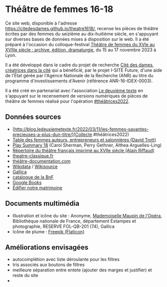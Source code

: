 # Théâtre de femmes 16-18
Ce site web, disponible à l'adresse https://citedesdames.github.io/theatre1618/, recense les pièces de théâtre écrites par des femmes du seizième au dix-huitième siècle, en s'appuyant sur diverses bases de données mises à disposition sur le web. Il a été préparé à l'occasion du colloque-festival [Théâtre de femmes du XVIe au XVIIIe siècle : archive, édition, dramaturgie](https://ihrim.ens-lyon.fr/evenement/theatre-de-femmes-du-xvie-au-xviiie-siecle-archive-edition-dramaturgie), du 15 au 17 novembre 2023 à Lyon.

Il a été développé dans le cadre du projet de recherche [Cité des dames, créatrices dans la cité](https://citedesdames.hypotheses.org/) qui a bénéficié, par le projet I-SITE Future, d'une aide de l'État gérée par l'Agence Nationale de la Recherche (ANR) au titre du programme d'investissements d'Avenir (référence ANR-16-IDEX-0003).

Il a été créé en partenariat avec l'association [Le deuxième texte](http://ledeuxiemetexte.fr) en s'appuyant sur le recensement de versions numériques de pièces de théâtre de femmes réalisé pour l'opération [#théâtrices2022](http://blog.ledeuxiemetexte.fr/2022/03/11/les-femmes-savantes-precieuses-a-plus-dun-titre/).

## Données sources   

* [http://blog.ledeuxiemetexte.fr/2022/03/11/les-femmes-savantes-precieuses-a-plus-dun-titre/](Collecte #théâtrices2022)
* [Table des femmes auteurs, entrepreneurs et salonnières (David Trott)](http://homes.chass.utoronto.ca/~trott/fem_aut.htm)
* [Play Summary 18](https://web.archive.org/web/20220513122818/http://playsummary18.org/) (Carol Sherman, Perry Gethner, Althea Arguelles-Ling)
* [Répertoire du théâtre français imprimé au XVIIe siècle (Alain Riffaud)](https://repertoiretheatreimprime.othone.com/)
* [theatre-classique.fr](https://theatre-classique.fr/)
* [théâtre-documentation.com](https://xn--thtre-documentation-cvb0m.com/)
* [Wikidata](https://wikidata.org) / [Wikisource](http://fr.wikisource.org)
* [Gallica](http://gallica.bnf.fr)
* [catalogue de la BnF](http://catalogue.bnf.fr)
* [Google Books](https://books.google.com)
* [Édifier notre matrimoine](https://www.edifiernotrematrimoine.org/ressources/oeuvres/oeuvres-de-theatre/)

## Documents multimédia

* Illustration et icône du site : Anonyme, [Mademoiselle Maupin de l'Opéra](https://gallica.bnf.fr/ark:/12148/btv1b8407419q/), Bibliothèque nationale de France, département Estampes et photographie, RESERVE FOL-QB-201 (74), Gallica
* Icône de plume : [Freepik (Flaticon)](https://www.flaticon.com/fr/icone-gratuite/stylo-plume-de-forme-diagonale-noire-dune-aile-doiseau_44870?term=plume&page=1&position=64&page=1&position=64&related_id=44870&origin=search)

## Améliorations envisagées

* autocomplétion avec liste déroulante pour les filtres
* tris associés aux boutons de filtres
* meilleure séparation entre entete (ajouter des marges et justifier) et reste du site
* 
